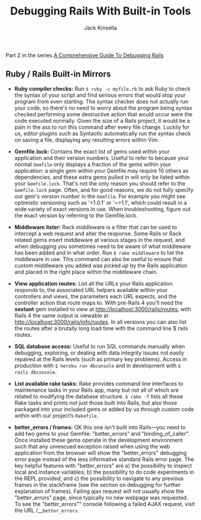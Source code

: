 ﻿---
layout: post
author: Jack Kinsella
title: Debugging Rails With Built-in Tools
---

Part 2 in the series [A Comprehensive Guide To Debugging Rails](/2014/06/06/a-comprehensive-guide-to-debugging-rails.html)

## Ruby / Rails Built-in Mirrors ##

* **Ruby compiler checks:** Run `$ ruby -c myfile.rb` to ask Ruby to check the syntax of your script and find serious errors that would stop your program from even starting. The syntax checker does not actually run your code, so there's no need to worry about the program being syntax checked performing some destructive action that would occur were the code executed normally. Given the size of a Rails project, it would be a pain in the ass to run this command after every file change. Luckily for us, editor plugins such as Syntactic automatically run the syntax check on saving a file, displaying any resulting errors within Vim.

* **Gemfile.lock:** Contains the exact list of gems used within your application and their version numbers. Useful to refer to because your normal `Gemfile` only displays a fraction of the gems within your application: a single gem within your Gemfile may require 10 others as dependencies, and these extra gems pulled in will only be listed within your `Gemfile.lock`. That's not the only reason you should refer to the `Gemfile.lock` page. Often, and for good reasons, we do not fully specify our gem's version number in the `Gemfile`. For example you might see optimistic versioning such as '>1.0.1' or '~>1.1', which could result in a wide variety of exact versions in use. When troubleshooting, figure out the exact version by referring to the Gemfile.lock.

* **Middleware lister:** Rack middleware is a filter that can be used to intercept a web request and alter the response. Some Rails or Rack related gems insert middleware at various stages in the request, and when debugging you sometimes need to be aware of what middleware has been added and in what order. Run `$ rake middleware` to list the middleware in use. This command can also be useful to ensure that custom middleware you added was picked up by the Rails application and placed in the right place within the middleware chain.

* **View application routes:** List all the URLs your Rails application responds to, the associated URL helpers available within your controllers and views, the parameters each URL expects, and the controller action that route maps to. With pre-Rails 4 you’ll need the **sextant** gem installed to view at [http://localhost:3000/rails/routes](http://localhost:3000/rails/routes), with Rails 4 the same output is viewable at [http://localhost:3000/rails/info/routes](http://localhost:3000/rails/info/routes). In all versions you can also list the routes after a brutally long load time with the command line $ rails routes.

* **SQL database access:** Useful to run SQL commands manually when debugging, exploring, or dealing with data integrity issues not easily repaired at the Rails levels (such as primary key problems). Access in production with `$ heroku run dbconsole` and in development with `$ rails dbconsole`.

* **List available rake tasks:** Rake provides command line interfaces to maintenance tasks in your Rails app, many but not all of which are related to modifying the database structure. `$ rake -T` lists all these Rake tasks and prints not just those built into Rails, but also those packaged into your included gems or added by us through custom code within with our project’s `Rakefile`.

* **better_errors / frames:** OK this one isn't built into Rails—you need to add two gems to your Gemfile: "better\_errors" and "binding\_of\_caller". Once installed these gems operate in the development environment such that any unrescued exception raised when using the web application from the browser will show the "better\_errors" debugging error page instead of the less informative standard Rails error page. The key helpful features with "better\_errors" are a) the possibility to inspect local and instance variables; b) the possibility to do code experiments in the REPL provided; and c) the possibility to navigate to any previous frames in the stackframe (see the section on debugging for further explanation of frames). Failing ajax request will not usually show the "better\_errors" page, since typically no new webpage was requested. To see the "better\_errors"" console following a failed AJAX request, visit the URL /\_\_`better_errors`.
